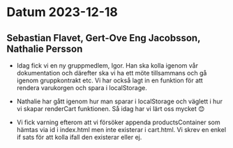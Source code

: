 # Datum 2023-12-18

## Sebastian Flavet, Gert-Ove Eng Jacobsson, Nathalie Persson

- Idag fick vi en ny gruppmedlem, Igor. Han ska kolla igenom vår dokumentation och därefter ska vi ha ett möte tillsammans och gå igenom gruppkontrakt etc. Vi har också lagt in en funktion för att rendera varukorgen och spara i localStorage.

- Nathalie har gått igenom hur man sparar i localStorage och väglett i hur vi skapar renderCart funktionen. Så idag har vi lärt oss mycket 😊

- Vi fick varning efterom att vi försöker appenda productsContainer som hämtas via id i index.html men inte existerar i cart.html. Vi skrev en enkel if sats för att kolla ifall den existerar eller ej.
